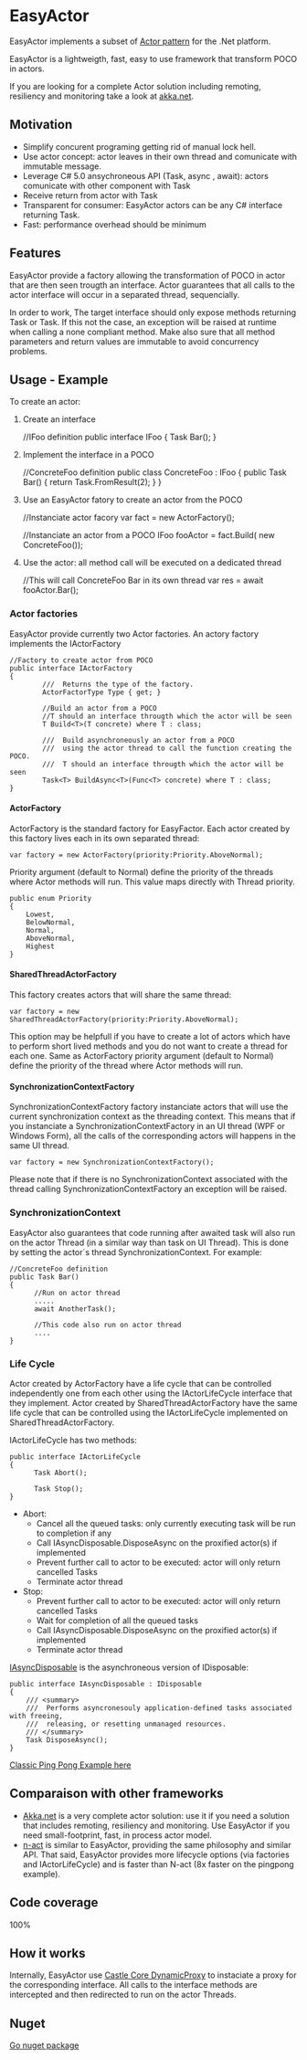 EasyActor
=========

EasyActor implements a subset of [Actor pattern](https://en.wikipedia.org/wiki/Actor_model) for the .Net platform.

EasyActor is a lightweigth, fast, easy to use framework that transform POCO in actors. 

If you are looking for a complete Actor solution including remoting, resiliency and monitoring take a look at [akka.net](http://getakka.net/).


Motivation
--------------

* Simplify concurent programing getting rid of manual lock hell.
* Use actor concept: actor leaves in their own thread and comunicate with immutable message.
* Leverage C# 5.0 ansychroneous API (Task, async , await): actors comunicate with other component with Task
* Receive return from actor with Task<T>
* Transparent for consumer: EasyActor actors can be any C# interface returning Task.
* Fast: performance overhead should be minimum

Features
--------

EasyActor provide a factory allowing the transformation of POCO in actor that are then seen trougth an interface.
Actor guarantees that all calls to the actor interface will occur in a separated thread, sequencially.

In order to work, The target interface should only expose methods returning Task or Task<T>.
If this not the case, an exception will be raised at runtime when calling a none compliant method.
Make also sure that all method parameters and return values are immutable to avoid concurrency problems.


Usage - Example
--------------

To create an actor:

1) Create an interface

	//IFoo definition
	public interface IFoo
	{
	    Task Bar();
	}
	
2) Implement the interface in a POCO	

	//ConcreteFoo definition
	public class ConcreteFoo : IFoo
	{
	    public Task<int> Bar()
	    {
	      return Task.FromResult<int>(2);
	    }
	}

3) Use an EasyActor fatory to create an actor from the POCO

	//Instanciate actor facory
	var fact = new ActorFactory();
		
	//Instanciate an actor from a POCO
	IFoo fooActor = fact.Build<IFoo>( new ConcreteFoo());
	
4) Use the actor: all method call will be executed on a dedicated thread

	//This will call ConcreteFoo Bar in its own thread
	var res = await fooActor.Bar();
		
### Actor factories

EasyActor provide currently two Actor factories. An actory factory implements the IActorFactory

	//Factory to create actor from POCO
	public interface IActorFactory
	{
            ///  Returns the type of the factory.
            ActorFactorType Type { get; }
            
            //Build an actor from a POCO
            //T should an interface througth which the actor will be seen
            T Build<T>(T concrete) where T : class;
            
            ///  Build asynchroneously an actor from a POCO
            ///  using the actor thread to call the function creating the POCO.
            ///  T should an interface througth which the actor will be seen
            Task<T> BuildAsync<T>(Func<T> concrete) where T : class;
	}

#### ActorFactory 

ActorFactory is the standard factory for EasyFactor. Each actor created by this factory lives each in its own separated thread:

	var factory = new ActorFactory(priority:Priority.AboveNormal);

Priority argument (default to Normal) define the priority of the threads where Actor methods will run. This value maps directly with Thread priority.

	public enum Priority
	{
	    Lowest,
	    BelowNormal,
	    Normal,
	    AboveNormal,
	    Highest
	}
	
####  SharedThreadActorFactory 

This factory creates actors that will share the same thread:

	var factory = new SharedThreadActorFactory(priority:Priority.AboveNormal);


This option may be helpfull if you have to create a lot of actors which have to perform short lived methods and you do not want to create a thread for each one. Same as ActorFactory priority argument (default to Normal) define the priority of the thread where Actor methods will run.

####  SynchronizationContextFactory 

SynchronizationContextFactory factory instanciate actors that will use the current synchronization context as the threading context. This means that if you instanciate a SynchronizationContextFactory in an UI thread (WPF or Windows Form), all the calls of the corresponding actors will happens in the same UI thread.

	var factory = new SynchronizationContextFactory();

Please note that if there is no SynchronizationContext associated with the thread calling SynchronizationContextFactory an exception will be raised.

### SynchronizationContext

EasyActor also guarantees that code running after awaited task will also run on the actor Thread (in a similar way than task on UI Thread). This is done by setting the actor´s thread SynchronizationContext. For example: 		

	//ConcreteFoo definition
	public Task Bar()
	{
	      //Run on actor thread
	      .....
	      await AnotherTask();
	      
	      //This code also run on actor thread
	      ....
	}

### Life Cycle

Actor created by ActorFactory have a life cycle that can be controlled independently one from each other using the IActorLifeCycle interface that they implement.
Actor created by SharedThreadActorFactory have the same life cycle that can be controlled using the IActorLifeCycle implemented on SharedThreadActorFactory.

IActorLifeCycle has two methods:

	public interface IActorLifeCycle
	{
	      Task Abort();

	      Task Stop();
	}
	
- Abort:
	- Cancel all the queued tasks: only currently executing task will be run to completion if any
	- Call IAsyncDisposable.DisposeAsync on the proxified actor(s) if implemented
	- Prevent further call to actor to be executed: actor will only return cancelled Tasks
	- Terminate actor thread 
- Stop:
	- Prevent further call to actor to be executed: actor will only return cancelled Tasks
	- Wait for completion of all the queued tasks
	- Call IAsyncDisposable.DisposeAsync on the proxified actor(s) if implemented
	- Terminate actor thread 	
	
[IAsyncDisposable](https://github.com/dotnet/roslyn/issues/114) is the asynchroneous version of IDisposable:

	public interface IAsyncDisposable : IDisposable
	{
		/// <summary>
		///  Performs asyncronesouly application-defined tasks associated with freeing,
		///  releasing, or resetting unmanaged resources.
		/// </summary>
		Task DisposeAsync();
	}
	

[Classic Ping Pong Example here](https://github.com/David-Desmaisons/EasyActor/wiki/Ping-Pong-Example)

Comparaison with other frameworks
---------------------------------

- [Akka.net](http://getakka.net/) is a very complete actor solution: use it if you need a solution that includes remoting, resiliency and monitoring. Use EasyActor if you need small-footprint, fast, in process actor model. 
- [n-act](https://code.google.com/p/n-act/) is similar to EasyActor, providing the same philosophy and similar API. That said, EasyActor provides more lifecycle options (via factories and IActorLifeCycle) and is faster than N-act (8x faster on the pingpong example).

Code coverage
-------------

100%

How it works
------------
Internally, EasyActor use [Castle Core DynamicProxy](https://github.com/castleproject/Core) to instaciate a proxy for the corresponding interface.
All calls to the interface methods are intercepted and then redirected to run on the actor Threads.

Nuget
-----

[Go nuget package](https://www.nuget.org/packages/EasyActor/)

